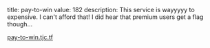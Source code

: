 title: pay-to-win
value: 182
description: This service is wayyyyy to expensive. I can't afford that! 
I did hear that premium users get a flag though...

[pay-to-win.tjc.tf](https://pay-to-win.tjc.tf)
